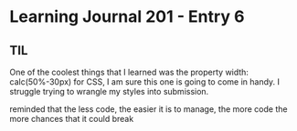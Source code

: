 # Learning Journal 201 - Entry 6

## TIL

One of the coolest things that I learned was the property width: calc(50%-30px) for CSS, I am sure this one is going to come in handy. I struggle trying to wrangle my styles into submission.


reminded that the less code, the easier it is to manage, the more code the more chances that it could break
